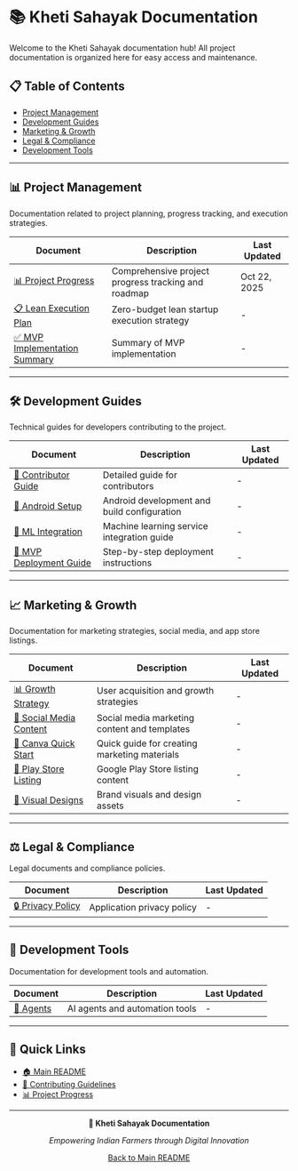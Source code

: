# 📚 Kheti Sahayak Documentation

Welcome to the Kheti Sahayak documentation hub! All project documentation is organized here for easy access and maintenance.

## 📋 Table of Contents

- [Project Management](#-project-management)
- [Development Guides](#-development-guides)
- [Marketing & Growth](#-marketing--growth)
- [Legal & Compliance](#-legal--compliance)
- [Development Tools](#-development-tools)

---

## 📊 Project Management

Documentation related to project planning, progress tracking, and execution strategies.

| Document | Description | Last Updated |
|----------|-------------|--------------|
| [📊 Project Progress](project/PROGRESS.md) | Comprehensive project progress tracking and roadmap | Oct 22, 2025 |
| [📋 Lean Execution Plan](project/LEAN_EXECUTION_PLAN.md) | Zero-budget lean startup execution strategy | - |
| [✅ MVP Implementation Summary](project/MVP_IMPLEMENTATION_SUMMARY.md) | Summary of MVP implementation | - |

---

## 🛠️ Development Guides

Technical guides for developers contributing to the project.

| Document | Description | Last Updated |
|----------|-------------|--------------|
| [👥 Contributor Guide](guides/CONTRIBUTOR_GUIDE.md) | Detailed guide for contributors | - |
| [📱 Android Setup](guides/ANDROID_SETUP.md) | Android development and build configuration | - |
| [🤖 ML Integration](guides/ML_INTEGRATION.md) | Machine learning service integration guide | - |
| [🚀 MVP Deployment Guide](guides/MVP_DEPLOYMENT_GUIDE.md) | Step-by-step deployment instructions | - |

---

## 📈 Marketing & Growth

Documentation for marketing strategies, social media, and app store listings.

| Document | Description | Last Updated |
|----------|-------------|--------------|
| [📊 Growth Strategy](marketing/GROWTH_STRATEGY.md) | User acquisition and growth strategies | - |
| [📱 Social Media Content](marketing/SOCIAL_MEDIA_CONTENT.md) | Social media marketing content and templates | - |
| [🎨 Canva Quick Start](marketing/CANVA_QUICK_START.md) | Quick guide for creating marketing materials | - |
| [🏪 Play Store Listing](marketing/PLAY_STORE_LISTING.md) | Google Play Store listing content | - |
| [🎨 Visual Designs](marketing/VISUAL_DESIGNS.md) | Brand visuals and design assets | - |

---

## ⚖️ Legal & Compliance

Legal documents and compliance policies.

| Document | Description | Last Updated |
|----------|-------------|--------------|
| [🔒 Privacy Policy](legal/PRIVACY_POLICY.md) | Application privacy policy | - |

---

## 🔧 Development Tools

Documentation for development tools and automation.

| Document | Description | Last Updated |
|----------|-------------|--------------|
| [🤖 Agents](development/Agents.md) | AI agents and automation tools | - |

---

## 🔗 Quick Links

- [🏠 Main README](../README.md)
- [🤝 Contributing Guidelines](../CONTRIBUTING.md)
- [📊 Project Progress](project/PROGRESS.md)

---

<div align="center">

**🌾 Kheti Sahayak Documentation**

*Empowering Indian Farmers through Digital Innovation*

[Back to Main README](../README.md)

</div>

